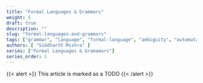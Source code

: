```yaml
---
title: "Formal Languages & Grammars"
weight: 5
draft: true
description: ""
slug: "formal-languages-and-grammars"
tags: ["grammar", "language", "formal-language", "ambiguity", "automata-theory", "parsing", "parsers", "parse", "parse-tree", "meaning", "semantics"]
authors: [ "Siddharth Mishra" ]
series: ["Formal Languages & Gramamars"]
series_order: 1
---
```


{{< alert >}}
This article is marked as a TODO 
{{< /alert >}}
